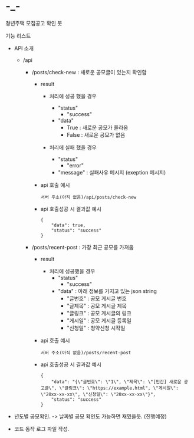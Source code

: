 # -_-
쳥년주택 모집공고 확인 봇


기능 리스트

- API 소개
    - /api
        - /posts/check-new : 새로운 공모글이 있는지 확인함
            - result
                - 처리에 성공 했을 경우
                    - "status"
                        -  "success"
                    - "data"
                        - True : 새로운 공모가 올라옴
                        - False : 새로운 공모가 없음

                - 처리에 실패 했을 경우
                    - "status"
                        - "error"  
                    - "message" : 실패사유 메시지 (exeption 메시지)


            - api 호출 예시
                ```
                서버 주소(아직 없음)/api/posts/check-new
                ```
            - api 호출성공 시 결과값 예시
                ```
                {
                    "data": true,
                    "status": "success"
                }
                ```

        - /posts/recent-post : 가장 최근 공모를 가져옴
            - result
                - 처리에 성공했을 경우
                    - "status"
                        -  "success"
                    - "data" : 아래 정보를 가지고 있는 json string
                        - "글번호" : 공모 게시글 번호
                        - "글제목" : 공모 게시글 제목
                        - "글링크" : 공모 게시글의 링크
                        - "게시일" : 공모 게시글 등록일
                        - "신청일" : 청약신청 시작일

            - api 호출 예시
                ```
                서버 주소(아직 없음)/posts/recent-post
                ```
            - api 호출성공 시 결과값 예시
                ```
                {
                    "data": "{\"글번호\": \"1\", \"제목\": \"[민간] 새로운 공고글\", \"글링크\": \"https://example.html", \"게시일\": \"20xx-xx-xx\", \"신청일\": \"20xx-xx-xx\"}",
                    "status": "success"
                }
                ```

                

- 년도별 공모확인. -> 날짜별 공모 확인도 가능하면 재밌을듯. (진행예정)

- 코드 동작 로그 파일 작성.